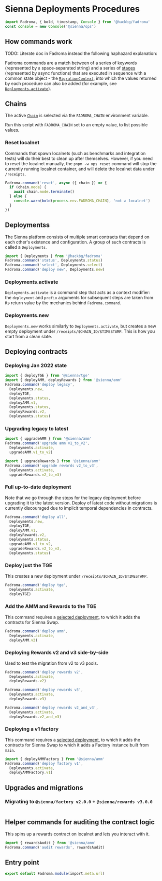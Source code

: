 # Sienna Deployments Procedures

```typescript
import Fadroma, { bold, timestamp, Console } from '@hackbg/fadroma'
const console = new Console('@sienna/ops')
```

## How commands work

TODO: Literate doc in Fadroma instead the following haphazard explanation:

Fadroma commands are a match between of a series of keywords
(represented by a space-separated string)
and a series of [stages](https://github.com/hackbg/fadroma/blob/22.01/packages/ops/index.ts)
(represented by async functions)
that are executed in sequence with a common state object -
the [`MigrationContext`](https://github.com/hackbg/fadroma/blob/22.01/packages/ops/index.ts),
into which the values returned by each procedure can also be added
(for example, see [`Deployments.activate`](#needsdeployment)).

## Chains

The active [`Chain`](https://github.com/hackbg/fadroma/blob/22.01/packages/ops/Chain.ts)
is selected via the `FADROMA_CHAIN` environment variable.

Run this script with `FADROMA_CHAIN` set to an empty value, to list possible values.

### Reset localnet

Commands that spawn localnets (such as benchmarks and integration tests)
will do their best to clean up after themselves. However, if you need to
reset the localnet manually, the `pnpm -w ops reset` command will stop the
currently running localnet container, and will delete the localnet data under `/receipts`.

```typescript
Fadroma.command('reset', async ({ chain }) => {
  if (chain.node) {
    await chain.node.terminate()
  } else {
    console.warn(bold(process.env.FADROMA_CHAIN), 'not a localnet')
  }
})
```

## Deploymentss

The Sienna platform consists of multiple smart contracts that
depend on each other's existence and configuration. A group of
such contracts is called a `Deployments`.

```typescript
import { Deployments } from '@hackbg/fadroma'
Fadroma.command('status', Deployments.status)
Fadroma.command('select', Deployments.select)
Fadroma.command('deploy new', Deployments.new)
```

### Deployments.activate

`Deployments.activate` is a command step that acts as a context modifier:
the `deployment` and `prefix` arguments for subsequent steps are taken
from its return value by the mechanics behind `Fadroma.command`.

### Deployments.new

`Deployments.new` works similarly to `Deployments.activate`, but
creates a new empty deployment under `/receipts/$CHAIN_ID/$TIMESTAMP`.
This is how you start from a clean slate.

## Deploying contracts

### Deploying Jan 2022 state

```typescript
import { deployTGE } from '@sienna/tge'
import { deployAMM, deployRewards } from '@sienna/amm'
Fadroma.command('deploy legacy',
  Deployments.new,
  deployTGE,
  Deployments.status,
  deployAMM.v1,
  Deployments.status,
  deployRewards.v2,
  Deployments.status)
```

### Upgrading legacy to latest

```typescript
import { upgradeAMM } from '@sienna/amm'
Fadroma.command('upgrade amm v1_to_v2',
  Deployments.activate,
  upgradeAMM.v1_to_v2)

import { upgradeRewards } from '@sienna/amm'
Fadroma.command('upgrade rewards v2_to_v3',
  Deployments.activate,
  upgradeRewards.v2_to_v3)
```

### Full up-to-date deployment

Note that we go through the steps for the legacy deployment
before upgrading it to the latest version. Deploy of latest code
without migrations is currently discouraged due to implicit
temporal dependencies in contracts.

```typescript
Fadroma.command('deploy all',
  Deployments.new,
  deployTGE,
  deployAMM.v1,
  deployRewards.v2,
  Deployments.status,
  upgradeAMM.v1_to_v2,
  upgradeRewards.v2_to_v3,
  Deployments.status)
```

### Deploy just the TGE

This creates a new deployment under `/receipts/$CHAIN_ID/$TIMESTAMP`.

```typescript
Fadroma.command('deploy tge',
  Deployments.activate,
  deployTGE)
```

### Add the AMM and Rewards to the TGE

This command requires a [selected deployment](#select-the-active-deployment),
to which it adds the contracts for Sienna Swap.

```typescript
Fadroma.command('deploy amm',
  Deployments.activate,
  deployAMM.v2)
```

### Deploying Rewards v2 and v3 side-by-side

Used to test the migration from v2 to v3 pools.

```typescript
Fadroma.command('deploy rewards v2',
  Deployments.activate,
  deployRewards.v2)

Fadroma.command('deploy rewards v3',
  Deployments.activate,
  deployRewards.v3)

Fadroma.command('deploy rewards v2_and_v3',
  Deployments.activate,
  deployRewards.v2_and_v3)
```

### Deploying a v1 factory

This command requires a [selected deployment](#select-the-active-deployment),
to which it adds the contracts for Sienna Swap to which it adds a Factory instance
built from `main`.

```typescript
import { deployAMMFactory } from '@sienna/amm'
Fadroma.command('deploy factory v1',
  Deployments.activate,
  deployAMMFactory.v1)
```

## Upgrades and migrations

### Migrating to `@sienna/factory v2.0.0` + `@sienna/rewards v3.0.0`

```typescript
```

## Helper commands for auditing the contract logic

This spins up a rewards contract on localnet and lets you interact with it.

```typescript
import { rewardsAudit } from '@sienna/amm'
Fadroma.command('audit rewards', rewardsAudit)
```

## Entry point

```typescript
export default Fadroma.module(import.meta.url)
```

